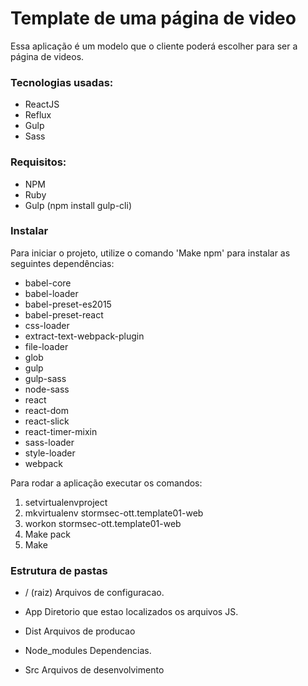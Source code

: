 # Template de uma página de video

Essa aplicação é um modelo que o cliente poderá escolher para ser a página de videos.

### Tecnologias usadas:
*	ReactJS
*	Reflux
*	Gulp 
*	Sass 

### Requisitos:
*	NPM
*	Ruby
*	Gulp (npm install gulp-cli)

### Instalar
Para iniciar o projeto, utilize o comando 'Make npm' para instalar as seguintes dependências:

*	babel-core
*	babel-loader
*	babel-preset-es2015
*	babel-preset-react
*	css-loader
*	extract-text-webpack-plugin
*	file-loader
*	glob
*	gulp
*	gulp-sass
*	node-sass
*	react
*	react-dom
*	react-slick
*	react-timer-mixin
*	sass-loader
*	style-loader
*	webpack

Para rodar a aplicação executar os comandos:

1. setvirtualenvproject
2. mkvirtualenv stormsec-ott.template01-web
3. workon stormsec-ott.template01-web
4. Make pack
5. Make


### Estrutura de pastas

* / (raiz)
	Arquivos de configuracao.

* App
	Diretorio que estao localizados os arquivos JS.

* Dist
	Arquivos de producao

* Node_modules
	Dependencias.

* Src
	Arquivos de desenvolvimento







